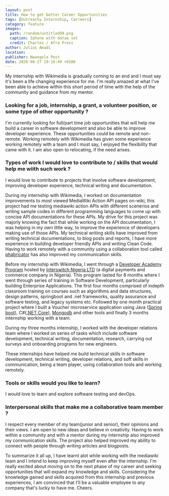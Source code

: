 ```yaml
---
layout: post
title: How to get better Career Opportunities
tags: [Outreachy Internship, Carreers]
category: feature
images:
  path: /random/untitled99.png
  caption: Iphone with dataa set
  credit: Charles / Afro Press
author: Julius Amadi
location: 
publisher: Nwangele Post
date: 2020-06-27 19:16:49 +0100
---
```


My internship with Wikimedia is gradually coming to an end and I must say it's been a life changing experience for me. I'm really amazed at what I've been able to achieve within this short period of time with the help of the community and guidance from my mentor. 

### Looking for a job, internship, a grant, a volunteer position, or some type of other opportunity ?

I'm currently looking for full/part time job opportunities that will help me build a career in software development and also be able to improve developer experience. These opportunities could be remote and non-remote. Working remotely with Wikimedia has given some experience working remotely with a team and I must say, I enjoyed the flexibility that came with it. I am also open to relocating, if the need arises.

### Types of work I would love to contribute to / skills that would help me wiith such work ?

I would love to contribute to projects that involve software development, improving developer experience, technical writing and documentation.

During my internship with Wikimedia, I worked on documentation improvements to most viewed MediaWiki Action API pages on-wiki, this project had me testing mediawiki action APIs with different scenerios and writing sample codes in different programming languages to come up with concise API documentations for these APIs. My drive for this project was majorly knowing the fact that while working on the API documentation, I was helping in my own little way, to improve the experience of developers making use of those APIs. My technical writing skills have improved from writing technical documentations, to blog posts and reports, I have more experience in building developer friendly APIs and writing Clean Code. Having to work remotely with a community using a collaboration tool called [phabricator](https://www.phacility.com/) has also improved my communication skills. 

Before my internship with Wikimedia, I went through a [Developer Academy Program](https://medium.com/interswitch-engineering-blog/introducing-the-1st-cohort-of-interswitchs-developer-academy-8569fda1bd21) hosted by [Interswitch Nigeria LTD](https://www.interswitchgroup.com/) (a digital payments and commerce company in Nigeria). This program lasted for 8 months where I went through series of training in Software Development, particularly building Enterprise Applications.
The first four months comprised of indepth classroom training on courses such as algorithms and data structures, design patterns, springboot and .net frameworks, quality assurance and software testing, and legacy systems etc. Followed by one month practical project where I built a Voucher microservice application using Java ([Spring boot](https://spring.io/projects/spring-boot)), C#([.NET Core](https://docs.microsoft.com/en-us/dotnet/core)), [Mongodb](https://docs.microsoft.com/en-us/dotnet/core) and other tools and finally 3 months internship working with a team.

During my three months internship, I worked with the developer relations team where I worked on series of tasks which include software development, technical writing, documentation, research, carrying out surveys and onboarding programs for new engineers.

These internships have helped me build technical skills in software development, technical writing, developer relations, and soft skills in communication, being a team player, using collaboration tools and working remotely.

### Tools or skills would you like to learn?

I would love to learn and explore software testing and devOps.

### Interpersonal skills that make me a collaborative team member ?

I respect every member of my team(junior and senior), their opinions and their views. I am open to new ideas and believe in creativity. Having to work within a community and with a mentor during my internship also improved my communication skills. The project also helped improved my ability to connect with people through writing articles and blogposts.

To summarize it all up, I have learnt alot while working with the mediawiki team and I intend to keep improving myself even after the internship. I'm really excited about moving on to the next phase of my career and seeking opportunities that will expand my knowledge and skills. Considering the knowledge gained and skills acquired from this internship and previous experiences, I am convinced that I'll be a valuable employee to any company that's lucky to have me. Cheers.





